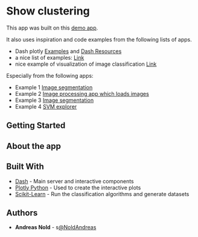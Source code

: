 # Show clustering

This app was built on this [demo app](https://dash-gallery.plotly.host/dash-svm/).

It also uses inspiration and code examples from the following lists of apps.

- Dash plotly [Examples](https://github.com/ucg8j/awesome-dash) and [Dash Resources](https://dash.plotly.com/installation)
- a nice list of examples: [Link](https://dash.gallery/Portal/)
- nice example of visualization of image classification [Link](https://dash.gallery/dash-image-segmentation/)

Especially from the following apps:

- Example 1 [Image segmentation](https://dash.gallery/dash-label-properties/)
- Example 2 [Image processing app which loads images](https://github.com/plotly/dash-sample-apps/tree/main/apps/dash-image-processing)
- Example 3 [Image segmentation](https://github.com/plotly/dash-sample-apps/tree/main/apps/dash-image-segmentation)
- Example 4 [SVM explorer](https://github.com/plotly/dash-sample-apps/tree/main/apps/dash-svm)


## Getting Started

## About the app

## Built With
* [Dash](https://dash.plot.ly/) - Main server and interactive components
* [Plotly Python](https://plot.ly/python/) - Used to create the interactive plots
* [Scikit-Learn](http://scikit-learn.org/stable/documentation.html) - Run the classification algorithms and generate datasets


## Authors

* **Andreas Nold** - s[@NoldAndreas](https://github.com/NoldAndreas)
